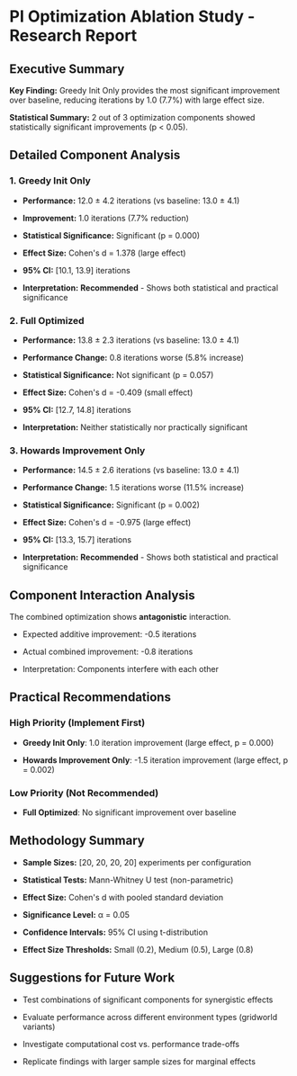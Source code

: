 # PI Optimization Ablation Study - Research Report

## Executive Summary

**Key Finding:** Greedy Init Only provides the most significant improvement over baseline, reducing iterations by 1.0 (7.7%) with large effect size.

**Statistical Summary:** 2 out of 3 optimization components showed statistically significant improvements (p < 0.05).

## Detailed Component Analysis

### 1. Greedy Init Only

- **Performance:** 12.0 ± 4.2 iterations (vs baseline: 13.0 ± 4.1)

- **Improvement:** 1.0 iterations (7.7% reduction)

- **Statistical Significance:** Significant (p = 0.000)

- **Effect Size:** Cohen's d = 1.378 (large effect)

- **95% CI:** [10.1, 13.9] iterations

- **Interpretation:** **Recommended** - Shows both statistical and practical significance


### 2. Full Optimized

- **Performance:** 13.8 ± 2.3 iterations (vs baseline: 13.0 ± 4.1)

- **Performance Change:** 0.8 iterations worse (5.8% increase)

- **Statistical Significance:** Not significant (p = 0.057)

- **Effect Size:** Cohen's d = -0.409 (small effect)

- **95% CI:** [12.7, 14.8] iterations

- **Interpretation:** Neither statistically nor practically significant


### 3. Howards Improvement Only

- **Performance:** 14.5 ± 2.6 iterations (vs baseline: 13.0 ± 4.1)

- **Performance Change:** 1.5 iterations worse (11.5% increase)

- **Statistical Significance:** Significant (p = 0.002)

- **Effect Size:** Cohen's d = -0.975 (large effect)

- **95% CI:** [13.3, 15.7] iterations

- **Interpretation:** **Recommended** - Shows both statistical and practical significance


## Component Interaction Analysis

The combined optimization shows **antagonistic** interaction.

- Expected additive improvement: -0.5 iterations

- Actual combined improvement: -0.8 iterations

- Interpretation: Components interfere with each other


## Practical Recommendations

### High Priority (Implement First)

- **Greedy Init Only**: 1.0 iteration improvement (large effect, p = 0.000)

- **Howards Improvement Only**: -1.5 iteration improvement (large effect, p = 0.002)


### Low Priority (Not Recommended)

- **Full Optimized**: No significant improvement over baseline


## Methodology Summary

- **Sample Sizes:** [20, 20, 20, 20] experiments per configuration

- **Statistical Tests:** Mann-Whitney U test (non-parametric)

- **Effect Size:** Cohen's d with pooled standard deviation

- **Significance Level:** α = 0.05

- **Confidence Intervals:** 95% CI using t-distribution

- **Effect Size Thresholds:** Small (0.2), Medium (0.5), Large (0.8)


## Suggestions for Future Work

- Test combinations of significant components for synergistic effects

- Evaluate performance across different environment types (gridworld variants)

- Investigate computational cost vs. performance trade-offs

- Replicate findings with larger sample sizes for marginal effects
